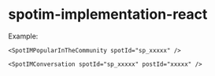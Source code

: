 # spotim-implementation-react
Example:

```
<SpotIMPopularInTheCommunity spotId="sp_xxxxx" />

<SpotIMConversation spotId="sp_xxxxx" postId="xxxxx" />
```
